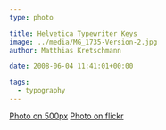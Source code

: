 ```yaml
---
type: photo

title: Helvetica Typewriter Keys
image: ../media/MG_1735-Version-2.jpg
author: Matthias Kretschmann

date: 2008-06-04 11:41:01+00:00

tags:
  - typography
---
```


[Photo on 500px](http://500px.com/photo/5630073) [Photo on flickr](http://www.flickr.com/photos/krema/6965165687)
